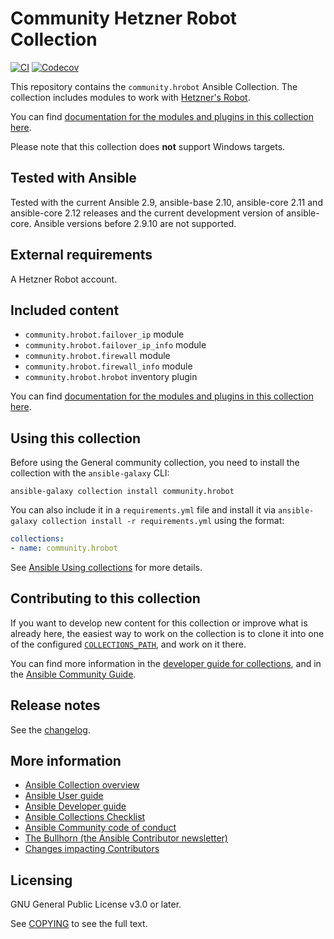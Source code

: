 # Community Hetzner Robot Collection
[![CI](https://github.com/ansible-collections/community.hrobot/workflows/CI/badge.svg?event=push)](https://github.com/ansible-collections/community.hrobot/actions) [![Codecov](https://img.shields.io/codecov/c/github/ansible-collections/community.hrobot)](https://codecov.io/gh/ansible-collections/community.hrobot)

This repository contains the `community.hrobot` Ansible Collection. The collection includes modules to work with [Hetzner's Robot](https://docs.hetzner.com/robot/).

You can find [documentation for the modules and plugins in this collection here](https://docs.ansible.com/ansible/devel/collections/community/hrobot/).

Please note that this collection does **not** support Windows targets.

## Tested with Ansible

Tested with the current Ansible 2.9, ansible-base 2.10, ansible-core 2.11 and ansible-core 2.12 releases and the current development version of ansible-core. Ansible versions before 2.9.10 are not supported.

## External requirements

A Hetzner Robot account.

## Included content

- `community.hrobot.failover_ip` module
- `community.hrobot.failover_ip_info` module
- `community.hrobot.firewall` module
- `community.hrobot.firewall_info` module
- `community.hrobot.hrobot` inventory plugin

You can find [documentation for the modules and plugins in this collection here](https://docs.ansible.com/ansible/devel/collections/community/hrobot/).

## Using this collection

Before using the General community collection, you need to install the collection with the `ansible-galaxy` CLI:

    ansible-galaxy collection install community.hrobot

You can also include it in a `requirements.yml` file and install it via `ansible-galaxy collection install -r requirements.yml` using the format:

```yaml
collections:
- name: community.hrobot
```

See [Ansible Using collections](https://docs.ansible.com/ansible/latest/user_guide/collections_using.html) for more details.

## Contributing to this collection

If you want to develop new content for this collection or improve what is already here, the easiest way to work on the collection is to clone it into one of the configured [`COLLECTIONS_PATH`](https://docs.ansible.com/ansible/latest/reference_appendices/config.html#collections-paths), and work on it there.

You can find more information in the [developer guide for collections](https://docs.ansible.com/ansible/devel/dev_guide/developing_collections.html#contributing-to-collections), and in the [Ansible Community Guide](https://docs.ansible.com/ansible/latest/community/index.html).

## Release notes

See the [changelog](https://github.com/ansible-collections/community.hrobot/tree/main/CHANGELOG.rst).

## More information

- [Ansible Collection overview](https://github.com/ansible-collections/overview)
- [Ansible User guide](https://docs.ansible.com/ansible/latest/user_guide/index.html)
- [Ansible Developer guide](https://docs.ansible.com/ansible/latest/dev_guide/index.html)
- [Ansible Collections Checklist](https://github.com/ansible-collections/overview/blob/master/collection_requirements.rst)
- [Ansible Community code of conduct](https://docs.ansible.com/ansible/latest/community/code_of_conduct.html)
- [The Bullhorn (the Ansible Contributor newsletter)](https://us19.campaign-archive.com/home/?u=56d874e027110e35dea0e03c1&id=d6635f5420)
- [Changes impacting Contributors](https://github.com/ansible-collections/overview/issues/45)

## Licensing

GNU General Public License v3.0 or later.

See [COPYING](https://www.gnu.org/licenses/gpl-3.0.txt) to see the full text.
